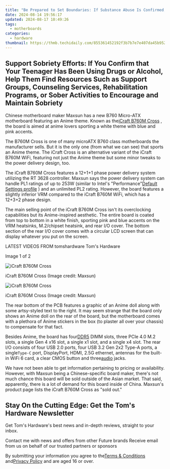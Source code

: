 ```yaml
---
title: "Be Prepared to Set Boundaries: If Substance Abuse Is Confirmed, Be Prepared to Set Clear Boundaries and Consequences Related to Drug and Alcohol Use. Consistency Is Key when It Comes to Enforcing These Boundaries While Still Showing Love and Support for Your Child's Well-Being"
date: 2024-08-14 19:56:17
updated: 2024-08-17 10:49:26
tags:
  - motherboards
categories:
  - hardware
thumbnail: https://thmb.techidaily.com/855361452192f3b7b7e7e407da45b95275a5f560d0d0de9b64cf3676aeaaee8b.jpg
---
```


## Support Sobriety Efforts: If You Confirm that Your Teenager Has Been Using Drugs or Alcohol, Help Them Find Resources Such as Support Groups, Counseling Services, Rehabilitation Programs, or Sober Activities to Encourage and Maintain Sobriety

Chinese motherboard maker Maxsun has a new B760 Micro-ATX motherboard featuring an Anime theme. Known as the[iCraft B760M Cross](https://www.maxsun.com/products/icraft-b760m-cross) , the board is aimed at anime lovers sporting a white theme with blue and pink accents.

 The B760M Cross is one of many microATX B760 class motherboards the manufacturer sells. But it is the only one (from what we can see) that sports an Anime theme. The iCraft Cross is an alternative variant of the iCraft B760M WiFi, featuring not just the Anime theme but some minor tweaks to the power delivery design, too.

 The iCraft B760M Cross features a 12+1+1 phase power delivery system utilizing the RT 3628 controller. Maxsun says the power delivery system can handle PL1 ratings of up to 253W (similar to Intel's "Performance"[Default Settings profile](https://tools.techidaily.com) ) and an unlimited PL2 rating. However, the board features a slightly inferior VRM compared to the iCraft B760M WiFi, which has a 12+3+2 phase design.

 The main selling point of the iCraft B760M Cross isn't its overclocking capabilities but its Anime-inspired aesthetic. The entire board is coated from top to bottom in a white finish, sporting pink and blue accents on the VRM heatsinks, M.2/chipset heatsink, and rear I/O cover. The bottom section of the rear I/O cover comes with a circular LCD screen that can display whatever you put on the screen.

 LATEST VIDEOS FROM tomshardware Tom's Hardware

 Image 1 of 2

![iCraft B760M Cross](https://vanilla.futurecdn.net/cyclingnews/media/img/missing-image.svg)

 iCraft B760M Cross  (Image credit: Maxsun)

![iCraft B760M Cross](https://vanilla.futurecdn.net/cyclingnews/media/img/missing-image.svg)

 iCraft B760M Cross  (Image credit: Maxsun)

 The rear bottom of the PCB features a graphic of an Anime doll along with some artsy-styled text to the right. It may seem strange that the board only shows an Anime doll on the rear of the board, but the motherboard comes with a plethora of Anime stickers in the box (to plaster all over your chassis) to compensate for that fact.

 Besides Anime, the board has four[DDR5](https://tools.techidaily.com) DIMM slots, three PCIe 4.0 M.2 slots, a single Gen 4 x16 slot, a single x1 slot, and a single x4 slot. The rear I/O consists of four USB 2.0 ports, four USB 3.2 Gen 2x2 Type-A ports, a single`Type-C` port, DisplayPort, HDMI, 2.5G ethernet, antennas for the built-in WiFi 6 card, a clear CMOS button and three[audio](https://tools.techidaily.com) jacks.

 We have not been able to get information pertaining to pricing or availability. However, with Maxsun being a Chinese-specific board maker, there's not much chance this board will be sold outside of the Asian market. That said, apparently, there is a lot of demand for this board inside of China. Maxsun's product page lists the iCraft B760M Cross as "sold out."

## Stay On the Cutting Edge: Get the Tom's Hardware Newsletter

 Get Tom's Hardware's best news and in-depth reviews, straight to your inbox.

 Contact me with news and offers from other Future brands  Receive email from us on behalf of our trusted partners or sponsors

 By submitting your information you agree to the[Terms & Conditions](https://futureplc.com/terms-conditions/) and[Privacy Policy](https://futureplc.com/privacy-policy/) and are aged 16 or over.

<ins class="adsbygoogle"
     style="display:block"
     data-ad-format="autorelaxed"
     data-ad-client="ca-pub-7571918770474297"
     data-ad-slot="1223367746"></ins>



<ins class="adsbygoogle"
     style="display:block"
     data-ad-client="ca-pub-7571918770474297"
     data-ad-slot="8358498916"
     data-ad-format="auto"
     data-full-width-responsive="true"></ins>
